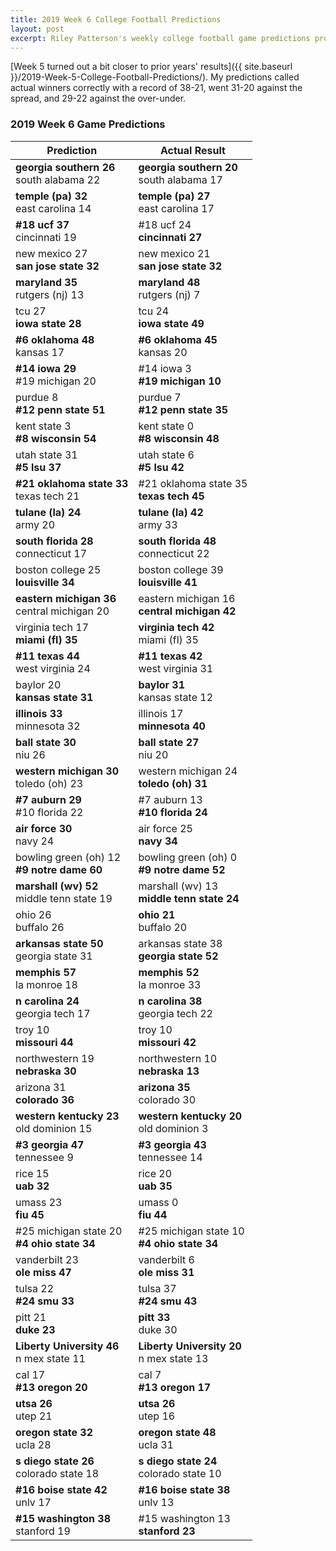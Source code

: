 ```yaml
---
title: 2019 Week 6 College Football Predictions
layout: post
excerpt: Riley Patterson's weekly college football game predictions produced from a gradually improving pagerank-based model. Updated with comparisons to actual results as those results come in.
---
```


[Week 5 turned out a bit closer to prior years' results]({{ site.baseurl }}/2019-Week-5-College-Football-Predictions/). My predictions called actual winners correctly with a record of 38-21, went 31-20 against the spread, and 29-22 against the over-under.

### 2019 Week 6 Game Predictions

| Prediction | Actual Result |
|------------|---------------|
| **georgia southern 26**<br>south alabama 22 | **georgia southern 20**<br>south alabama 17 |
| **temple (pa) 32**<br>east carolina 14 | **temple (pa) 27**<br>east carolina 17 |
| **#18 ucf 37**<br>cincinnati 19 | #18 ucf 24<br>**cincinnati 27** |
| new mexico 27<br>**san jose state 32** | new mexico 21<br>**san jose state 32** |
| **maryland 35**<br>rutgers (nj) 13 | **maryland 48**<br>rutgers (nj) 7 |
| tcu 27<br>**iowa state 28** | tcu 24<br>**iowa state 49** |
| **#6 oklahoma 48**<br>kansas 17 | **#6 oklahoma 45**<br>kansas 20 |
| **#14 iowa 29**<br>#19 michigan 20 | #14 iowa 3<br>**#19 michigan 10** |
| purdue 8<br>**#12 penn state 51** | purdue 7<br>**#12 penn state 35** |
| kent state 3<br>**#8 wisconsin 54** | kent state 0<br>**#8 wisconsin 48** |
| utah state 31<br>**#5 lsu 37** | utah state 6<br>**#5 lsu 42** |
| **#21 oklahoma state 33**<br>texas tech 21 | #21 oklahoma state 35<br>**texas tech 45** |
| **tulane (la) 24**<br>army 20 | **tulane (la) 42**<br>army 33 |
| **south florida 28**<br>connecticut 17 | **south florida 48**<br>connecticut 22 |
| boston college 25<br>**louisville 34** | boston college 39<br>**louisville 41** |
| **eastern michigan 36**<br>central michigan 20 | eastern michigan 16<br>**central michigan 42** |
| virginia tech 17<br>**miami (fl) 35** | **virginia tech 42**<br>miami (fl) 35 |
| **#11 texas 44**<br>west virginia 24 | **#11 texas 42**<br>west virginia 31 |
| baylor 20<br>**kansas state 31** | **baylor 31**<br>kansas state 12 |
| **illinois 33**<br>minnesota 32 | illinois 17<br>**minnesota 40** |
| **ball state 30**<br>niu 26 | **ball state 27**<br>niu 20 |
| **western michigan 30**<br>toledo (oh) 23 | western michigan 24<br>**toledo (oh) 31** |
| **#7 auburn 29**<br>#10 florida 22 | #7 auburn 13<br>**#10 florida 24** |
| **air force 30**<br>navy 24 | air force 25<br>**navy 34** |
| bowling green (oh) 12<br>**#9 notre dame 60** | bowling green (oh) 0<br>**#9 notre dame 52** |
| **marshall (wv) 52**<br>middle tenn state 19 | marshall (wv) 13<br>**middle tenn state 24** |
| ohio 26<br>buffalo 26 | **ohio 21**<br>buffalo 20 |
| **arkansas state 50**<br>georgia state 31 | arkansas state 38<br>**georgia state 52** |
| **memphis 57**<br>la monroe 18 | **memphis 52**<br>la monroe 33 |
| **n carolina 24**<br>georgia tech 17 | **n carolina 38**<br>georgia tech 22 |
| troy 10<br>**missouri 44** | troy 10<br>**missouri 42** |
| northwestern 19<br>**nebraska 30** | northwestern 10<br>**nebraska 13** |
| arizona 31<br>**colorado 36** | **arizona 35**<br>colorado 30 |
| **western kentucky 23**<br>old dominion 15 | **western kentucky 20**<br>old dominion 3 |
| **#3 georgia 47**<br>tennessee 9 | **#3 georgia 43**<br>tennessee 14 |
| rice 15<br>**uab 32** | rice 20<br>**uab 35** |
| umass 23<br>**fiu 45** | umass 0<br>**fiu 44** |
| #25 michigan state 20<br>**#4 ohio state 34** | #25 michigan state 10<br>**#4 ohio state 34** |
| vanderbilt 23<br>**ole miss 47** | vanderbilt 6<br>**ole miss 31** |
| tulsa 22<br>**#24 smu 33** | tulsa 37<br>**#24 smu 43** |
| pitt 21<br>**duke 23** | **pitt 33**<br>duke 30 |
| **Liberty University 46**<br>n mex state 11 | **Liberty University 20**<br>n mex state 13 |
| cal 17<br>**#13 oregon 20** | cal 7<br>**#13 oregon 17** |
| **utsa 26**<br>utep 21 | **utsa 26**<br>utep 16 |
| **oregon state 32**<br>ucla 28 | **oregon state 48**<br>ucla 31 |
| **s diego state 26**<br>colorado state 18 | **s diego state 24**<br>colorado state 10 |
| **#16 boise state 42**<br>unlv 17 | **#16 boise state 38**<br>unlv 13 |
| **#15 washington 38**<br>stanford 19 | #15 washington 13<br>**stanford 23** |

